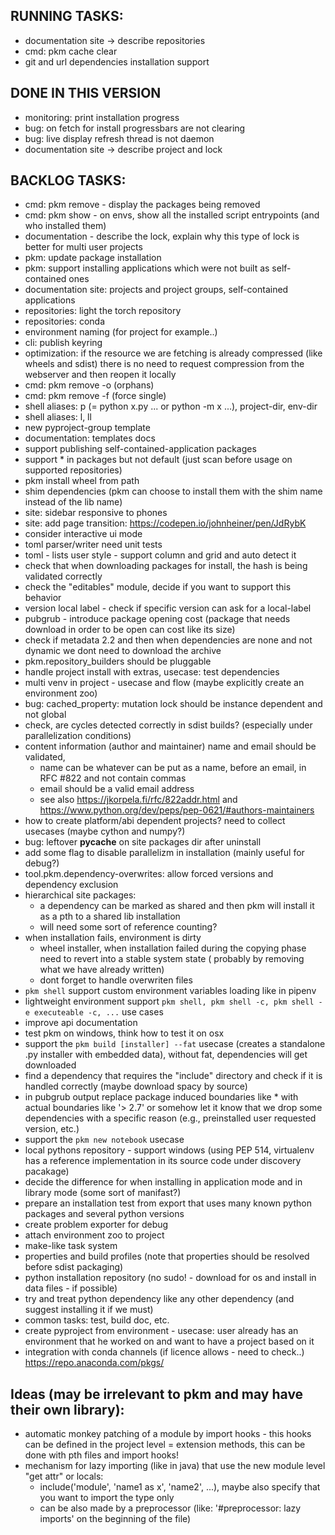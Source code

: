 ## RUNNING TASKS:
- documentation site -> describe repositories
- cmd: pkm cache clear
- git and url dependencies installation support
 

## DONE IN THIS VERSION
- monitoring: print installation progress
- bug: on fetch for install progressbars are not clearing
- bug: live display refresh thread is not daemon
- documentation site -> describe project and lock

## BACKLOG TASKS:

- cmd: pkm remove - display the packages being removed 
- cmd: pkm show - on envs, show all the installed script entrypoints (and who installed them)
- documentation - describe the lock, explain why this type of lock is better for multi user projects
- pkm: update package installation
- pkm: support installing applications which were not built as self-contained ones
- documentation site: projects and project groups, self-contained applications 
- repositories: light the torch repository
- repositories: conda
- environment naming (for project for example..) 
- cli: publish keyring
- optimization: if the resource we are fetching is already compressed (like wheels and sdist) there is no need to request
  compression from the webserver and then reopen it locally
- cmd: pkm remove -o (orphans)
- cmd: pkm remove -f (force single)
- shell aliases: p (= python x.py ... or python -m x ...), project-dir, env-dir
- shell aliases: l, ll
- new pyproject-group template
- documentation: templates docs
- support publishing self-contained-application packages
- support * in packages but not default (just scan before usage on supported repositories)
- pkm install wheel from path
- shim dependencies (pkm can choose to install them with the shim name instead of the lib name)
- site: sidebar responsive to phones
- site: add page transition: https://codepen.io/johnheiner/pen/JdRybK
- consider interactive ui mode
- toml parser/writer need unit tests
- toml - lists user style - support column and grid and auto detect it
- check that when downloading packages for install, the hash is being validated correctly
- check the "editables" module, decide if you want to support this behavior
- version local label - check if specific version can ask for a local-label
- pubgrub - introduce package opening cost (package that needs download in order to be open can cost like its size)
- check if metadata 2.2 and then when dependencies are none and not dynamic we dont need to download the archive
- pkm.repository_builders should be pluggable
- handle project install with extras, usecase: test dependencies
- multi venv in project - usecase and flow (maybe explicitly create an environment zoo)
- bug: cached_property: mutation lock should be instance dependent and not global
- check, are cycles detected correctly in sdist builds? (especially under parallelization conditions)
- content information (author and maintainer) name and email should be validated,
    - name can be whatever can be put as a name, before an email, in RFC #822 and not contain commas
    - email should be a valid email address
    - see also https://jkorpela.fi/rfc/822addr.html and https://www.python.org/dev/peps/pep-0621/#authors-maintainers
- how to create platform/abi dependent projects? need to collect usecases (maybe cython and numpy?)
- bug: leftover __pycache__ on site packages dir after uninstall
- add some flag to disable parallelizm in installation (mainly useful for debug?)
- tool.pkm.dependency-overwrites: allow forced versions and dependency exclusion
- hierarchical site packages:
    - a dependency can be marked as shared and then pkm will install it as a pth to a shared lib installation
    - will need some sort of reference counting?
- when installation fails, environment is dirty
    - wheel installer, when installation failed during the copying phase need to revert into a stable system state (
      probably by removing what we have already written)
    - dont forget to handle overwriten files
- `pkm shell` support custom environment variables loading like in pipenv
- lightweight environment support `pkm shell, pkm shell -c, pkm shell -e executeable -c, ...` use cases
- improve api documentation
- test pkm on windows, think how to test it on osx
- support the `pkm build [installer] --fat` usecase (creates a standalone .py installer with embedded data), without
  fat, dependencies will get downloaded
- find a dependency that requires the "include" directory and check if it is handled correctly (maybe download spacy by
  source)
- in pubgrub output replace package induced boundaries like * with actual boundaries like '> 2.7' or somehow let it know
  that we drop some dependencies with a specific reason (e.g., preinstalled user requested version, etc.)
- support the `pkm new notebook` usecase
- local pythons repository - support windows (using PEP 514, virtualenv has a reference implementation in its source
  code under discovery pacakage)
- decide the difference for when installing in application mode and in library mode (some sort of manifast?)
- prepare an installation test from export that uses many known python packages and several python versions
- create problem exporter for debug
- attach environment zoo to project
- make-like task system
- properties and build profiles (note that properties should be resolved before sdist packaging)
- python installation repository (no sudo! - download for os and install in data files - if possible)
- try and treat python dependency like any other dependency (and suggest installing it if we must)
- common tasks: test, build doc, etc.
- create pyproject from environment - usecase: user already has an environment that he worked on and want to have a
  project based on it
- integration with conda channels (if licence allows - need to check..) https://repo.anaconda.com/pkgs/

## Ideas (may be irrelevant to pkm and may have their own library):

- automatic monkey patching of a module by import hooks - this hooks can be defined in the project level = extension
  methods, this can be done with pth files and import hooks!
- mechanism for lazy importing (like in java) that use the new module level "get attr" or locals:
  - include('module', 'name1 as x', 'name2', ...), maybe also specify that you want to import the type only
  - can be also made by a preprocessor (like: '#preprocessor: lazy imports' on the beginning of the file)
